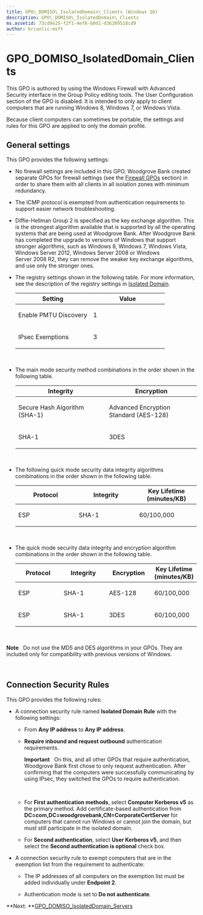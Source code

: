 ```yaml
---
title: GPO\_DOMISO\_IsolatedDomain\_Clients (Windows 10)
description: GPO\_DOMISO\_IsolatedDomain\_Clients
ms.assetid: 73cd9e25-f2f1-4ef6-b0d1-d36209518cd9
author: brianlic-msft
---
```


# GPO\_DOMISO\_IsolatedDomain\_Clients


This GPO is authored by using the Windows Firewall with Advanced Security interface in the Group Policy editing tools. The User Configuration section of the GPO is disabled. It is intended to only apply to client computers that are running Windows 8, Windows 7, or Windows Vista.

Because client computers can sometimes be portable, the settings and rules for this GPO are applied to only the domain profile.

## General settings


This GPO provides the following settings:

-   No firewall settings are included in this GPO. Woodgrove Bank created separate GPOs for firewall settings (see the [Firewall GPOs](../p_server_archive/firewall-gpos.md) section) in order to share them with all clients in all isolation zones with minimum redundancy.

-   The ICMP protocol is exempted from authentication requirements to support easier network troubleshooting.

-   Diffie-Hellman Group 2 is specified as the key exchange algorithm. This is the strongest algorithm available that is supported by all the operating systems that are being used at Woodgrove Bank. After Woodgrove Bank has completed the upgrade to versions of Windows that support stronger algorithms, such as Windows 8, Windows 7, Windows Vista, Windows Server 2012, Windows Server 2008 or Windows Server 2008 R2, they can remove the weaker key exchange algorithms, and use only the stronger ones.

-   The registry settings shown in the following table. For more information, see the description of the registry settings in [Isolated Domain](../p_server_archive/isolated-domain.md).

    <table>
    <colgroup>
    <col width="50%" />
    <col width="50%" />
    </colgroup>
    <thead>
    <tr class="header">
    <th>Setting</th>
    <th>Value</th>
    </tr>
    </thead>
    <tbody>
    <tr class="odd">
    <td><p>Enable PMTU Discovery</p></td>
    <td><p>1</p></td>
    </tr>
    <tr class="even">
    <td><p>IPsec Exemptions</p></td>
    <td><p>3</p></td>
    </tr>
    </tbody>
    </table>

     

-   The main mode security method combinations in the order shown in the following table.

    <table>
    <colgroup>
    <col width="50%" />
    <col width="50%" />
    </colgroup>
    <thead>
    <tr class="header">
    <th>Integrity</th>
    <th>Encryption</th>
    </tr>
    </thead>
    <tbody>
    <tr class="odd">
    <td><p>Secure Hash Algorithm (SHA-1)</p></td>
    <td><p>Advanced Encryption Standard (AES-128)</p></td>
    </tr>
    <tr class="even">
    <td><p>SHA-1</p></td>
    <td><p>3DES</p></td>
    </tr>
    </tbody>
    </table>

     

-   The following quick mode security data integrity algorithms combinations in the order shown in the following table.

    <table>
    <colgroup>
    <col width="33%" />
    <col width="33%" />
    <col width="33%" />
    </colgroup>
    <thead>
    <tr class="header">
    <th>Protocol</th>
    <th>Integrity</th>
    <th>Key Lifetime (minutes/KB)</th>
    </tr>
    </thead>
    <tbody>
    <tr class="odd">
    <td><p>ESP</p></td>
    <td><p>SHA-1</p></td>
    <td><p>60/100,000</p></td>
    </tr>
    </tbody>
    </table>

     

-   The quick mode security data integrity and encryption algorithm combinations in the order shown in the following table.

    <table>
    <colgroup>
    <col width="25%" />
    <col width="25%" />
    <col width="25%" />
    <col width="25%" />
    </colgroup>
    <thead>
    <tr class="header">
    <th>Protocol</th>
    <th>Integrity</th>
    <th>Encryption</th>
    <th>Key Lifetime (minutes/KB)</th>
    </tr>
    </thead>
    <tbody>
    <tr class="odd">
    <td><p>ESP</p></td>
    <td><p>SHA-1</p></td>
    <td><p>AES-128</p></td>
    <td><p>60/100,000</p></td>
    </tr>
    <tr class="even">
    <td><p>ESP</p></td>
    <td><p>SHA-1</p></td>
    <td><p>3DES</p></td>
    <td><p>60/100,000</p></td>
    </tr>
    </tbody>
    </table>

     

**Note**  
Do not use the MD5 and DES algorithms in your GPOs. They are included only for compatibility with previous versions of Windows.

 

## Connection Security Rules


This GPO provides the following rules:

-   A connection security rule named **Isolated Domain Rule** with the following settings:

    -   From **Any IP address** to **Any IP address**.

    -   **Require inbound and request outbound** authentication requirements.

        **Important**  
        On this, and all other GPOs that require authentication, Woodgrove Bank first chose to only request authentication. After confirming that the computers were successfully communicating by using IPsec, they switched the GPOs to require authentication.

         

    -   For **First authentication methods**, select **Computer Kerberos v5** as the primary method. Add certificate-based authentication from **DC=com,DC=woodgrovebank,CN=CorporateCertServer** for computers that cannot run Windows or cannot join the domain, but must still participate in the isolated domain.

    -   For **Second authentication**, select **User Kerberos v5**, and then select the **Second authentication is optional** check box.

-   A connection security rule to exempt computers that are in the exemption list from the requirement to authenticate:

    -   The IP addresses of all computers on the exemption list must be added individually under **Endpoint 2**.

    -   Authentication mode is set to **Do not authenticate**.

**Next: **[GPO\_DOMISO\_IsolatedDomain\_Servers](../p_server_archive/gpo-domiso-isolateddomain-servers.md)

 

 





